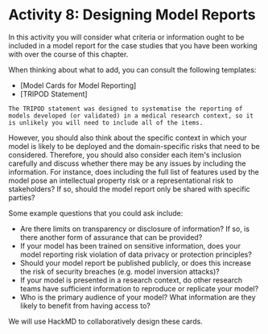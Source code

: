 # Activity 8: Designing Model Reports

In this activity you will consider what criteria or information ought to be included in a model report for the case studies that you have been working with over the course of this chapter. 

When thinking about what to add, you can consult the following templates:

- [Model Cards for Model Reporting]
- [TRIPOD Statement]

```{admonition} Note
The TRIPOD statement was designed to systematise the reporting of models developed (or validated) in a medical research context, so it is unlikely you will need to include all of the items.
```

However, you should also think about the specific context in which your model is likely to be deployed and the domain-specific risks that need to be considered. 
Therefore, you should also consider each item's inclusion carefully and discuss whether there may be any issues by including the information.
For instance, does including the full list of features used by the model pose an intellectual property risk or a representational risk to stakeholders? 
If so, should the model report only be shared with specific parties?

Some example questions that you could ask include:

- Are there limits on transparency or disclosure of information? If so, is there another form of assurance that can be provided?
- If your model has been trained on sensitive information, does your model reporting risk violation of data privacy or protection principles?
- Should your model report be published publicly, or does this increase the risk of security breaches (e.g. model inversion attacks)?
- If your model is presented in a research context, do other research teams have sufficient information to reproduce or replicate your model?
- Who is the primary audience of your model? What information are they likely to benefit from having access to?

We will use HackMD to collaboratively design these cards.

<!---

### Activity 8: Designing Model Cards

In this activity you will design hypothetical model reports for the case studies that you have been considering throughout the chapter.

Please visit https://bit.ly/3B4VllZ to view the associated instructions.

--->